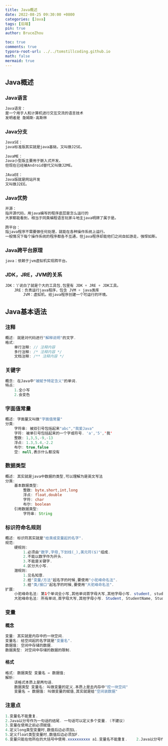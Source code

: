 ```yaml
---
title: Java概述
date: 2022-08-25 09:30:00 +0800
categories: [Java]
tags: [后端]
pin: true
author: BruceZhou

toc: true
comments: true
typora-root-url: ../../tomstillcoding.github.io
math: false
mermaid: true
---
```


## Java概述

### Java语言

```java
Java语言：
是一个用于人和计算机进行交互交流的语言技术
发明者是 詹姆斯·高斯林
```

### Java分支

~~~java
JavaSE：
java标准版其实就是java基础，又叫做J2SE。
    
JavaME：
Java小型版主要用于嵌入式开发，
但现在已经被Android替代又叫做J2ME。
    
JAvaEE：
Java版就是网站开发
又叫做J2EE。
~~~

### Java优势

~~~java
开源：
指开源代码，用java编写的程序底层是怎么运行的
大家都能看到，相当于同类编程语言玩家斗地主java明牌了属于是。
    
跨平台：
指java程序不需要做任何处理，就能在各种操作系统上运行。
一般情况下每个操作系统的程序都各不互通，但java程序却能他们之间自如游走，强悍如斯。
~~~

### Java跨平台原理

~~~java
java：依赖于jvm虚拟机实现跨平台。
~~~

### JDK，JRE，JVM的关系

~~~java
JDK：丫说白了就是个大的工具包,包里有 JDK + JRE + JDK工具。
    JRE：负责运行java程序，包含 JVM + java类库
    	JVM：虚拟机，给java程序创建一个可运行的环境。
~~~

## Java基本语法

### 注释

~~~java
概述: 就是对代码进行"解释说明"的文字.
格式:
	单行注释: // 注释内容
	多行注释: /* 注释内容 */
	文档注释: /** 注释内容 */
~~~

### 关键字

~~~java
概念: 在Java中"被赋予特定含义"的单词.
特点:
	1.全小写
	2.会变色
~~~

### 字面值常量

~~~java
概述: 字面量又叫做"字面值常量"
分类:
	字符串: 被双引号包括起来"abc","我爱Java"
	字符: 被单引号包括起来的一个字或符号. 'a','5','我'
	整数: 1,3,5,-9,-13
	浮点: 1.3,5.4,-2.2
	布尔: true,false
	空: null,表示什么都没有
~~~

### 数据类型

~~~java
概述: 其实就是java中数据的类型,可以理解为是英文写法
分类:
	基本数据类型:
		整数: byte,short,int,long
		浮点: float,double
		字符: char
		布尔: boolean
	引用数据类型:
		字符串: String
~~~

### 标识符命名规则

~~~java
概述: 标识符其实就是"给类或变量起的名字".
规范:
	硬规则:
		1.必须由"数字,字母,下划线(_),美元符($)"组成.
		2.不能以数字作为开头.
		3.不能是关键字.
		4.区分大小写.
	潜规则:
		1.见名知意.
		2.给"变量/方法"起名字的时候,要使用"小驼峰命名法".
		3.给"类/接口"起名字的时候,要使用"大驼峰命名法".
扩展:
	小驼峰命名法: 第1个单词全小写,其他单词首字母大写,其他字母小写. student, studentName, studentAgeName
	大驼峰命名法: 所有单词,首字母大写,其他字母小写. Student, StudentName, StudentAgeName
~~~

### 变量

#### 概念

~~~java
变量: 其实就是内存中的一块空间.
变量名: 给空间起的名字就是"变量名".
数据值: 空间中存储的数据.
数据类型: 对空间中存储的数据的限制.
~~~

#### 格式

~~~java
格式:	数据类型 变量名 = 数据值;
解析:
	该格式本质上是两句话.
    数据类型 变量名: 叫做变量的定义.本质上是去内存中"挖一块空间"
    变量名 = 数据值: 叫做变量的赋值,其实就是给"空间装数据"
~~~

### 注意点

~~~java
1.变量名不能重复.    
2.Java以分号作为一句话的结尾. 一句话可以定义多个变量. (不建议)
3.变量在使用之前必须赋值.
4.定义long类型变量时,数值后边必须加L.
5.定义float类型变量时,数值后边必须加F.
6.变量只能在他所在的大括号中使用.xxxxxxxxxx a1.变量名不能重复.    2.Java以分号作为一句话的结尾. 一句话可以定义多个变量. (不建议)3.变量在使用之前必须赋值.4.定义long类型变量时,数值后边必须加L.5.定义float类型变量时,数值后边必须加F.6.变量只能在他所在的大括号中使用.
~~~
